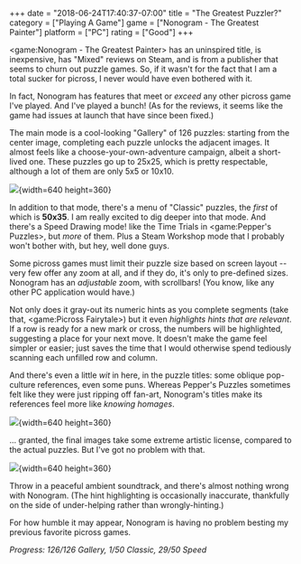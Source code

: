+++
date = "2018-06-24T17:40:37-07:00"
title = "The Greatest Puzzler?"
category = ["Playing A Game"]
game = ["Nonogram - The Greatest Painter"]
platform = ["PC"]
rating = ["Good"]
+++

<game:Nonogram - The Greatest Painter> has an uninspired title, is inexpensive, has "Mixed" reviews on Steam, and is from a publisher that seems to churn out puzzle games.  So, if it wasn't for the fact that I am a total sucker for picross, I never would have even bothered with it.

In fact, Nonogram has features that meet or <i>exceed</i> any other picross game I've played.  And I've played a bunch!  (As for the reviews, it seems like the game had issues at launch that have since been fixed.)

The main mode is a cool-looking "Gallery" of 126 puzzles: starting from the center image, completing each puzzle unlocks the adjacent images.  It almost feels like a choose-your-own-adventure campaign, albeit a short-lived one.  These puzzles go up to 25x25, which is pretty respectable, although a lot of them are only 5x5 or 10x10.

![](%site.BaseURL%nonogram-thegreatestpainter_gallery.jpg){width=640 height=360}

In addition to that mode, there's a menu of "Classic" puzzles, the <i>first</i> of which is <b>50x35</b>.  I am really excited to dig deeper into that mode.  And there's a Speed Drawing mode! like the Time Trials in <game:Pepper's Puzzles>, but <i>more</i> of them.  Plus a Steam Workshop mode that I probably won't bother with, but hey, well done guys.

Some picross games must limit their puzzle size based on screen layout -- very few offer any zoom at all, and if they do, it's only to pre-defined sizes.  Nonogram has an <i>adjustable</i> zoom, with scrollbars!  (You know, like any other PC application would have.)

Not only does it gray-out its numeric hints as you complete segments (take that, <game:Picross Fairytale>) but it even <i>highlights hints that are relevant</i>.  If a row is ready for a new mark or cross, the numbers will be highlighted, suggesting a place for your next move.  It doesn't make the game feel simpler or easier; just saves the time that I would otherwise spend tediously scanning each unfilled row and column.

And there's even a little <i>wit</i> in here, in the puzzle titles: some oblique pop-culture references, even some puns.  Whereas Pepper's Puzzles sometimes felt like they were just ripping off fan-art, Nonogram's titles make its references feel more like <i>knowing homages</i>.

![](%site.BaseURL%nonogram-thegreatestpainter_skyrim1.jpg){width=640 height=360}

... granted, the final images take some extreme artistic license, compared to the actual puzzles.  But I've got no problem with that.

![](%site.BaseURL%nonogram-thegreatestpainter_skyrim2.jpg){width=640 height=360}

Throw in a peaceful ambient soundtrack, and there's almost nothing wrong with Nonogram.  (The hint highlighting is occasionally inaccurate, thankfully on the side of under-helping rather than wrongly-hinting.)

For how humble it may appear, Nonogram is having no problem besting my previous favorite picross games.

<i>Progress: 126/126 Gallery, 1/50 Classic, 29/50 Speed</i>
